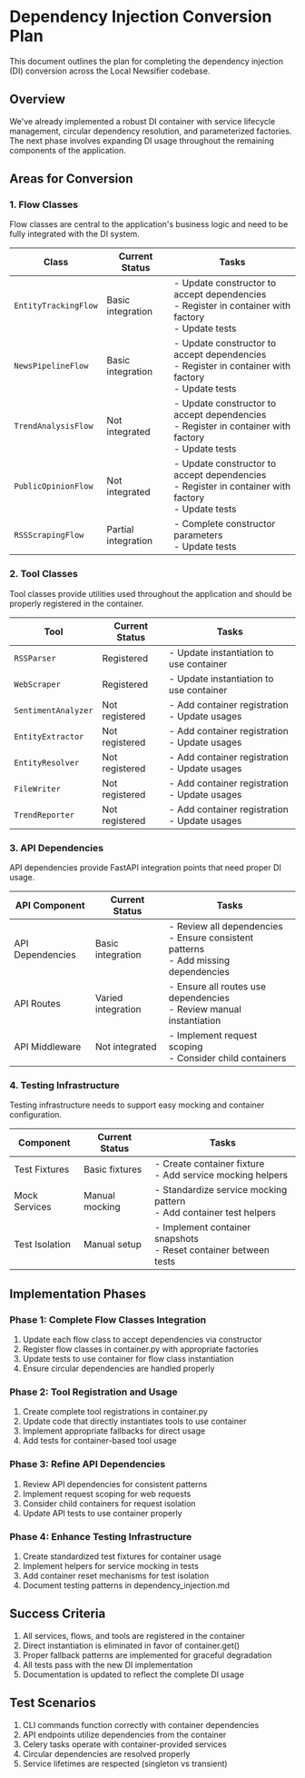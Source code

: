 # Dependency Injection Conversion Plan

This document outlines the plan for completing the dependency injection (DI) conversion across the Local Newsifier codebase.

## Overview

We've already implemented a robust DI container with service lifecycle management, circular dependency resolution, and parameterized factories. The next phase involves expanding DI usage throughout the remaining components of the application.

## Areas for Conversion

### 1. Flow Classes

Flow classes are central to the application's business logic and need to be fully integrated with the DI system.

| Class | Current Status | Tasks |
|-------|---------------|-------|
| `EntityTrackingFlow` | Basic integration | - Update constructor to accept dependencies<br>- Register in container with factory<br>- Update tests |
| `NewsPipelineFlow` | Basic integration | - Update constructor to accept dependencies<br>- Register in container with factory<br>- Update tests |
| `TrendAnalysisFlow` | Not integrated | - Update constructor to accept dependencies<br>- Register in container with factory<br>- Update tests |
| `PublicOpinionFlow` | Not integrated | - Update constructor to accept dependencies<br>- Register in container with factory<br>- Update tests |
| `RSSScrapingFlow` | Partial integration | - Complete constructor parameters<br>- Update tests |

### 2. Tool Classes

Tool classes provide utilities used throughout the application and should be properly registered in the container.

| Tool | Current Status | Tasks |
|------|---------------|-------|
| `RSSParser` | Registered | - Update instantiation to use container |
| `WebScraper` | Registered | - Update instantiation to use container |
| `SentimentAnalyzer` | Not registered | - Add container registration<br>- Update usages |
| `EntityExtractor` | Not registered | - Add container registration<br>- Update usages |
| `EntityResolver` | Not registered | - Add container registration<br>- Update usages |
| `FileWriter` | Not registered | - Add container registration<br>- Update usages |
| `TrendReporter` | Not registered | - Add container registration<br>- Update usages |

### 3. API Dependencies

API dependencies provide FastAPI integration points that need proper DI usage.

| API Component | Current Status | Tasks |
|--------------|---------------|-------|
| API Dependencies | Basic integration | - Review all dependencies<br>- Ensure consistent patterns<br>- Add missing dependencies |
| API Routes | Varied integration | - Ensure all routes use dependencies<br>- Review manual instantiation |
| API Middleware | Not integrated | - Implement request scoping<br>- Consider child containers |

### 4. Testing Infrastructure

Testing infrastructure needs to support easy mocking and container configuration.

| Component | Current Status | Tasks |
|-----------|---------------|-------|
| Test Fixtures | Basic fixtures | - Create container fixture<br>- Add service mocking helpers |
| Mock Services | Manual mocking | - Standardize service mocking pattern<br>- Add container test helpers |
| Test Isolation | Manual setup | - Implement container snapshots<br>- Reset container between tests |

## Implementation Phases

### Phase 1: Complete Flow Classes Integration

1. Update each flow class to accept dependencies via constructor
2. Register flow classes in container.py with appropriate factories
3. Update tests to use container for flow class instantiation
4. Ensure circular dependencies are handled properly

### Phase 2: Tool Registration and Usage

1. Create complete tool registrations in container.py
2. Update code that directly instantiates tools to use container
3. Implement appropriate fallbacks for direct usage
4. Add tests for container-based tool usage

### Phase 3: Refine API Dependencies

1. Review API dependencies for consistent patterns
2. Implement request scoping for web requests
3. Consider child containers for request isolation
4. Update API tests to use container properly

### Phase 4: Enhance Testing Infrastructure

1. Create standardized test fixtures for container usage
2. Implement helpers for service mocking in tests
3. Add container reset mechanisms for test isolation
4. Document testing patterns in dependency_injection.md

## Success Criteria

1. All services, flows, and tools are registered in the container
2. Direct instantiation is eliminated in favor of container.get()
3. Proper fallback patterns are implemented for graceful degradation
4. All tests pass with the new DI implementation
5. Documentation is updated to reflect the complete DI usage

## Test Scenarios

1. CLI commands function correctly with container dependencies
2. API endpoints utilize dependencies from the container
3. Celery tasks operate with container-provided services
4. Circular dependencies are resolved properly
5. Service lifetimes are respected (singleton vs transient)
